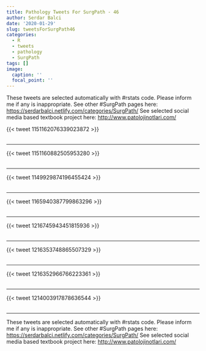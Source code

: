 ```yaml
---
title: Pathology Tweets For SurgPath - 46
author: Serdar Balci
date: '2020-01-29'
slug: tweetsForSurgPath46
categories:
  - R
  - tweets
  - pathology
  - SurgPath
tags: []
image:
  caption: ''
  focal_point: ''
---
```



These tweets are selected automatically with #rstats code. Please inform me if any is inappropriate.
See other #SurgPath pages here: https://serdarbalci.netlify.com/categories/SurgPath/ 
See selected social media based textbook project here: http://www.patolojinotlari.com/

{{< tweet 1151162076339023872 >}}
<br>
<br>
<hr>
{{< tweet 1151160882505953280 >}}
<br>
<br>
<hr>
{{< tweet 1149929874196455424 >}}
<br>
<br>
<hr>
{{< tweet 1165940387799863296 >}}
<br>
<br>
<hr>
{{< tweet 1216745943451815936 >}}
<br>
<br>
<hr>
{{< tweet 1216353748865507329 >}}
<br>
<br>
<hr>
{{< tweet 1216352966766223361 >}}
<br>
<br>
<hr>
{{< tweet 1214003917878636544 >}}
<br>
<br>
<hr>


These tweets are selected automatically with #rstats code. Please inform me if any is inappropriate.
See other #SurgPath pages here: https://serdarbalci.netlify.com/categories/SurgPath/ 
See selected social media based textbook project here: http://www.patolojinotlari.com/

